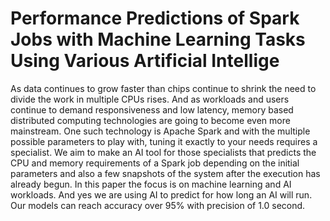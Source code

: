 # Performance Predictions of Spark Jobs with Machine Learning Tasks Using Various Artificial Intellige

As data continues to grow faster than chips continue to shrink the need to divide the work in multiple CPUs rises. And as workloads and users continue to demand responsiveness and low latency, memory based distributed computing technologies are going to become even more mainstream. One such technology is Apache Spark and with the multiple possible parameters to play with, tuning it exactly to your needs requires a specialist. We aim to make an AI tool for those specialists that predicts the CPU and memory requirements of a Spark job depending on the initial parameters and also a few snapshots of the system after the execution has already begun. In this paper the focus is on machine learning and AI workloads. And yes we are using AI to predict for how long an AI will run. Our models can reach accuracy over 95% with precision of 1.0 second.
